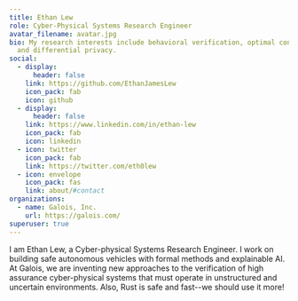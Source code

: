```yaml
---
title: Ethan Lew
role: Cyber-Physical Systems Research Engineer
avatar_filename: avatar.jpg
bio: My research interests include behavioral verification, optimal controls,
  and differential privacy.
social:
  - display:
      header: false
    link: https://github.com/EthanJamesLew
    icon_pack: fab
    icon: github
  - display:
      header: false
    link: https://www.linkedin.com/in/ethan-lew
    icon_pack: fab
    icon: linkedin
  - icon: twitter
    icon_pack: fab
    link: https://twitter.com/eth0lew
  - icon: envelope
    icon_pack: fas
    link: about/#contact
organizations:
  - name: Galois, Inc.
    url: https://galois.com/
superuser: true
---
```

I am Ethan Lew, a Cyber-physical Systems Research Engineer. I work on building safe autonomous vehicles with formal methods and explainable AI. At Galois, we are inventing new approaches to the verification of high assurance cyber-physical systems that must operate in unstructured and uncertain environments. Also, Rust is safe and fast--we should use it more!
